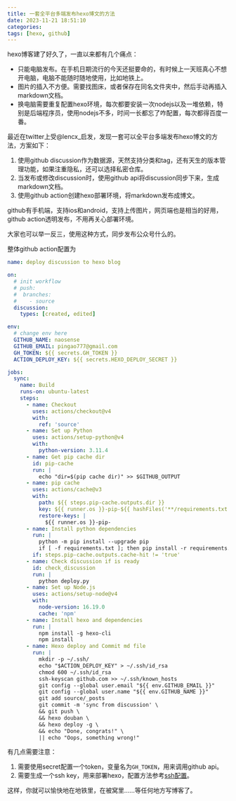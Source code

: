 ```yaml
---
title: 一套全平台多端发布hexo博文的方法
date: 2023-11-21 18:51:10
categories:
tags: [hexo, github]
---
```

hexo博客建了好久了，一直以来都有几个痛点：

- 只能电脑发布。在手机日期流行的今天还挺要命的，有时候上一天班真心不想开电脑，电脑不能随时随地使用，比如地铁上。
- 图片的插入不方便。需要找图床，或者保存在同名文件夹中，然后手动再插入markdown文档。
- 换电脑需要重复配置hexo环境，每次都要安装一次nodejs以及一堆依赖，特别是后端程序员，使用nodejs不多，时间一长都忘了咋配置，每次都得百度一番。

最近在twitter上受@lencx_启发，发现一套可以全平台多端发布hexo博文的方法，方案如下：

1. 使用github discussion作为数据源，天然支持分类和tag，还有天生的版本管理功能，如果注重隐私，还可以选择私密仓库。
2. 当发布或修改discussion时，使用github api将discussion同步下来，生成markdown文档。
3. 使用github action创建hexo部署环境，将markdown发布成博文。

github有手机端，支持ios和android，支持上传图片，网页端也是相当的好用，github action透明发布，不用再关心部署环境。

大家也可以举一反三，使用这种方式，同步发布公众号什么的。

整体github action配置为

```yml
name: deploy discussion to hexo blog

on:
  # init workflow
  # push:
  #  branches:
  #    - source
  discussion:
    types: [created, edited]

env:
  # change env here
  GITHUB_NAME: naosense
  GITHUB_EMAIL: pingao777@gmail.com
  GH_TOKEN: ${{ secrets.GH_TOKEN }}
  ACTION_DEPLOY_KEY: ${{ secrets.HEXO_DEPLOY_SECRET }}

jobs:
  sync:
    name: Build
    runs-on: ubuntu-latest
    steps:
      - name: Checkout
        uses: actions/checkout@v4
        with:
          ref: 'source'
      - name: Set up Python
        uses: actions/setup-python@v4
        with:
          python-version: 3.11.4
      - name: Get pip cache dir
        id: pip-cache
        run: |
          echo "dir=$(pip cache dir)" >> $GITHUB_OUTPUT
      - name: pip cache
        uses: actions/cache@v3
        with:
          path: ${{ steps.pip-cache.outputs.dir }}
          key: ${{ runner.os }}-pip-${{ hashFiles('**/requirements.txt') }}
          restore-keys: |
            ${{ runner.os }}-pip-
      - name: Install python dependencies
        run: |
          python -m pip install --upgrade pip
          if [ -f requirements.txt ]; then pip install -r requirements.txt; fi
        if: steps.pip-cache.outputs.cache-hit != 'true'
      - name: Check discussion if is ready
        id: check_discussion
        run: |
          python deploy.py
      - name: Set up Node.js
        uses: actions/setup-node@v4
        with:
          node-version: 16.19.0
          cache: 'npm'
      - name: Install hexo and dependencies
        run: |
          npm install -g hexo-cli
          npm install
      - name: Hexo deploy and Commit md file
        run: |
          mkdir -p ~/.ssh/
          echo "$ACTION_DEPLOY_KEY" > ~/.ssh/id_rsa
          chmod 600 ~/.ssh/id_rsa
          ssh-keyscan github.com >> ~/.ssh/known_hosts
          git config --global user.email "${{ env.GITHUB_EMAIL }}"
          git config --global user.name "${{ env.GITHUB_NAME }}"
          git add source/_posts
          git commit -m 'sync from discussion' \
          && git push \
          && hexo douban \
          && hexo deploy -g \
          && echo "Done, congrats!" \
          || echo "Oops, something wrong!"
```

有几点需要注意：

1. 需要使用secret配置一个token，变量名为`GH_TOKEN`，用来调用github api。
2. 需要生成一个ssh key，用来部署hexo，配置方法参考[ssh配置](https://makefile.so/2021/11/28/use-github-actions-to-deploy-hexo-blog/)。

这样，你就可以愉快地在地铁里，在被窝里……等任何地方写博客了。
